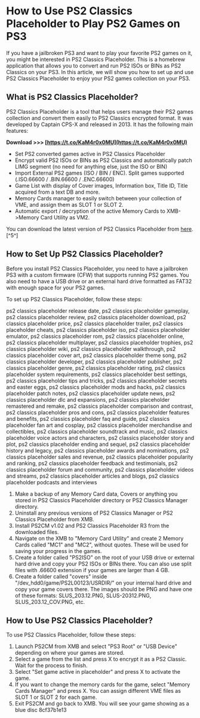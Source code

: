 
 
# How to Use PS2 Classics Placeholder to Play PS2 Games on PS3
  
If you have a jailbroken PS3 and want to play your favorite PS2 games on it, you might be interested in PS2 Classics Placeholder. This is a homebrew application that allows you to convert and run PS2 ISOs or BINs as PS2 Classics on your PS3. In this article, we will show you how to set up and use PS2 Classics Placeholder to enjoy your PS2 games collection on your PS3.
  
## What is PS2 Classics Placeholder?
  
PS2 Classics Placeholder is a tool that helps users manage their PS2 games collection and convert them easily to PS2 Classics encrypted format. It was developed by Captain CPS-X and released in 2013. It has the following main features:
 
**Download >>> [https://t.co/KaM4r0x0MU](https://t.co/KaM4r0x0MU)**


  
- Set PS2 converted games active in PS2 Classics Placeholder
- Encrypt valid PS2 ISOs or BINs as PS2 Classics and automatically patch LIMG segment (no need for anything else, just the ISO or BIN)
- Import External PS2 games (ISO / BIN / ENC). Split games supported (.ISO.66600 / .BIN.66600 / .ENC.66600)
- Game List with display of Cover images, Information box, Title ID, Title acquired from a text DB and more.
- Memory Cards manager to easily switch between your collection of VME, and assign them as SLOT 1 or SLOT 2.
- Automatic export / decryption of the active Memory Cards to XMB->Memory Card Utility as VM2.

You can download the latest version of PS2 Classics Placeholder from [here](https://store.brewology.com/ahomebrew.php?brewid=232).[^5^]
  
## How to Set Up PS2 Classics Placeholder?
  
Before you install PS2 Classics Placeholder, you need to have a jailbroken PS3 with a custom firmware (CFW) that supports running PS2 games. You also need to have a USB drive or an external hard drive formatted as FAT32 with enough space for your PS2 games.
  
To set up PS2 Classics Placeholder, follow these steps:
 
ps2 classics placeholder release date,  ps2 classics placeholder gameplay,  ps2 classics placeholder review,  ps2 classics placeholder download,  ps2 classics placeholder price,  ps2 classics placeholder trailer,  ps2 classics placeholder cheats,  ps2 classics placeholder iso,  ps2 classics placeholder emulator,  ps2 classics placeholder rom,  ps2 classics placeholder online,  ps2 classics placeholder multiplayer,  ps2 classics placeholder trophies,  ps2 classics placeholder wiki,  ps2 classics placeholder walkthrough,  ps2 classics placeholder cover art,  ps2 classics placeholder theme song,  ps2 classics placeholder developer,  ps2 classics placeholder publisher,  ps2 classics placeholder genre,  ps2 classics placeholder rating,  ps2 classics placeholder system requirements,  ps2 classics placeholder best settings,  ps2 classics placeholder tips and tricks,  ps2 classics placeholder secrets and easter eggs,  ps2 classics placeholder mods and hacks,  ps2 classics placeholder patch notes,  ps2 classics placeholder update news,  ps2 classics placeholder dlc and expansions,  ps2 classics placeholder remastered and remake,  ps2 classics placeholder comparison and contrast,  ps2 classics placeholder pros and cons,  ps2 classics placeholder features and benefits,  ps2 classics placeholder faq and guide,  ps2 classics placeholder fan art and cosplay,  ps2 classics placeholder merchandise and collectibles,  ps2 classics placeholder soundtrack and music,  ps2 classics placeholder voice actors and characters,  ps2 classics placeholder story and plot,  ps2 classics placeholder ending and sequel,  ps2 classics placeholder history and legacy,  ps2 classics placeholder awards and nominations,  ps2 classics placeholder sales and revenue,  ps2 classics placeholder popularity and ranking,  ps2 classics placeholder feedback and testimonials,  ps2 classics placeholder forum and community,  ps2 classics placeholder videos and streams,  ps2 classics placeholder articles and blogs,  ps2 classics placeholder podcasts and interviews

1. Make a backup of any Memory Card data, Covers or anything you stored in PS2 Classics Placeholder directory or PS2 Classics Manager directory.
2. Uninstall any previous versions of PS2 Classics Manager or PS2 Classics Placeholder from XMB.
3. Install PS2CM v1.02 and PS2 Classics Placeholder R3 from the downloaded files.
4. Navigate on the XMB to "Memory Card Utility" and create 2 Memory Cards called "MC1" and "MC2", without quotes. These will be used for saving your progress in the games.
5. Create a folder called "PS2ISO" on the root of your USB drive or external hard drive and copy your PS2 ISOs or BINs there. You can also use split files with .66600 extension if your games are larger than 4 GB.
6. Create a folder called "covers" inside "/dev\_hdd0/game/PS2L00123/USRDIR/" on your internal hard drive and copy your game covers there. The images should be PNG and have one of these formats: SLUS\_203.12.PNG, SLUS-20312.PNG, SLUS\_203.12\_COV.PNG, etc.

## How to Use PS2 Classics Placeholder?
  
To use PS2 Classics Placeholder, follow these steps:

1. Launch PS2CM from XMB and select "PS3 Root" or "USB Device" depending on where your games are stored.
2. Select a game from the list and press X to encrypt it as a PS2 Classic. Wait for the process to finish.
3. Select "Set game active in placeholder" and press X to activate the game.
4. If you want to change the memory cards for the game, select "Memory Cards Manager" and press X. You can assign different VME files as SLOT 1 or SLOT 2 for each game.
5. Exit PS2CM and go back to XMB. You will see your game showing as a blue disc 8cf37b1e13


